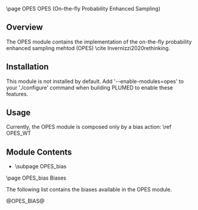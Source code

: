 \page OPES OPES (On-the-fly Probability Enhanced Sampling)

<!-- 
description: On-the-fly Probability Enhanced Sampling (OPES)
authors: Michele Invernizzi
reference: \cite Invernizzi2020rethinking
-->

## Overview

The OPES module contains the implementation of the on-the-fly probability enhanced sampling mehtod (OPES) \cite Invernizzi2020rethinking.

## Installation 
This module is not installed by default. Add '\-\-enable-modules=opes' to your './configure' command when building PLUMED to enable these features.

## Usage
Currently, the OPES module is composed only by a bias action: \ref OPES_WT

## Module Contents
- \subpage OPES_bias

\page OPES_bias Biases

The following list contains the biases available in the OPES module.

@OPES_BIAS@
